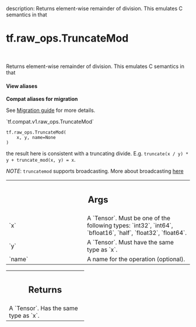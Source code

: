 description: Returns element-wise remainder of division. This emulates C semantics in that

<div itemscope itemtype="http://developers.google.com/ReferenceObject">
<meta itemprop="name" content="tf.raw_ops.TruncateMod" />
<meta itemprop="path" content="Stable" />
</div>

# tf.raw_ops.TruncateMod

<!-- Insert buttons and diff -->

<table class="tfo-notebook-buttons tfo-api nocontent" align="left">

</table>



Returns element-wise remainder of division. This emulates C semantics in that

<section class="expandable">
  <h4 class="showalways">View aliases</h4>
  <p>
<b>Compat aliases for migration</b>
<p>See
<a href="https://www.tensorflow.org/guide/migrate">Migration guide</a> for
more details.</p>
<p>`tf.compat.v1.raw_ops.TruncateMod`</p>
</p>
</section>

<pre class="devsite-click-to-copy prettyprint lang-py tfo-signature-link">
<code>tf.raw_ops.TruncateMod(
    x, y, name=None
)
</code></pre>



<!-- Placeholder for "Used in" -->

the result here is consistent with a truncating divide. E.g. `truncate(x / y) *
y + truncate_mod(x, y) = x`.

*NOTE*: `truncatemod` supports broadcasting. More about broadcasting
[here](http://docs.scipy.org/doc/numpy/user/basics.broadcasting.html)

<!-- Tabular view -->
 <table class="responsive fixed orange">
<colgroup><col width="214px"><col></colgroup>
<tr><th colspan="2"><h2 class="add-link">Args</h2></th></tr>

<tr>
<td>
`x`
</td>
<td>
A `Tensor`. Must be one of the following types: `int32`, `int64`, `bfloat16`, `half`, `float32`, `float64`.
</td>
</tr><tr>
<td>
`y`
</td>
<td>
A `Tensor`. Must have the same type as `x`.
</td>
</tr><tr>
<td>
`name`
</td>
<td>
A name for the operation (optional).
</td>
</tr>
</table>



<!-- Tabular view -->
 <table class="responsive fixed orange">
<colgroup><col width="214px"><col></colgroup>
<tr><th colspan="2"><h2 class="add-link">Returns</h2></th></tr>
<tr class="alt">
<td colspan="2">
A `Tensor`. Has the same type as `x`.
</td>
</tr>

</table>

